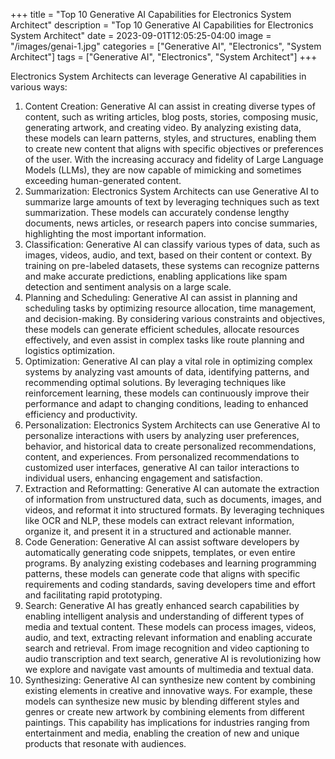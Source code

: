 +++
title = "Top 10 Generative AI Capabilities for Electronics System Architect"
description = "Top 10 Generative AI Capabilities for Electronics System Architect"
date = 2023-09-01T12:05:25-04:00
image = "/images/genai-1.jpg"
categories = ["Generative AI", "Electronics", "System Architect"]
tags = ["Generative AI", "Electronics", "System Architect"]
+++

Electronics System Architects can leverage Generative AI capabilities in various ways:

1. Content Creation: Generative AI can assist in creating diverse types of content, such as writing articles, blog posts, stories, composing music, generating artwork, and creating video. By analyzing existing data, these models can learn patterns, styles, and structures, enabling them to create new content that aligns with specific objectives or preferences of the user. With the increasing accuracy and fidelity of Large Language Models (LLMs), they are now capable of mimicking and sometimes exceeding human-generated content.
2. Summarization: Electronics System Architects can use Generative AI to summarize large amounts of text by leveraging techniques such as text summarization. These models can accurately condense lengthy documents, news articles, or research papers into concise summaries, highlighting the most important information.
3. Classification: Generative AI can classify various types of data, such as images, videos, audio, and text, based on their content or context. By training on pre-labeled datasets, these systems can recognize patterns and make accurate predictions, enabling applications like spam detection and sentiment analysis on a large scale.
4. Planning and Scheduling: Generative AI can assist in planning and scheduling tasks by optimizing resource allocation, time management, and decision-making. By considering various constraints and objectives, these models can generate efficient schedules, allocate resources effectively, and even assist in complex tasks like route planning and logistics optimization.
5. Optimization: Generative AI can play a vital role in optimizing complex systems by analyzing vast amounts of data, identifying patterns, and recommending optimal solutions. By leveraging techniques like reinforcement learning, these models can continuously improve their performance and adapt to changing conditions, leading to enhanced efficiency and productivity.
6. Personalization: Electronics System Architects can use Generative AI to personalize interactions with users by analyzing user preferences, behavior, and historical data to create personalized recommendations, content, and experiences. From personalized recommendations to customized user interfaces, generative AI can tailor interactions to individual users, enhancing engagement and satisfaction.
7. Extraction and Reformatting: Generative AI can automate the extraction of information from unstructured data, such as documents, images, and videos, and reformat it into structured formats. By leveraging techniques like OCR and NLP, these models can extract relevant information, organize it, and present it in a structured and actionable manner.
8. Code Generation: Generative AI can assist software developers by automatically generating code snippets, templates, or even entire programs. By analyzing existing codebases and learning programming patterns, these models can generate code that aligns with specific requirements and coding standards, saving developers time and effort and facilitating rapid prototyping.
9. Search: Generative AI has greatly enhanced search capabilities by enabling intelligent analysis and understanding of different types of media and textual content. These models can process images, videos, audio, and text, extracting relevant information and enabling accurate search and retrieval. From image recognition and video captioning to audio transcription and text search, generative AI is revolutionizing how we explore and navigate vast amounts of multimedia and textual data.
10. Synthesizing: Generative AI can synthesize new content by combining existing elements in creative and innovative ways. For example, these models can synthesize new music by blending different styles and genres or create new artwork by combining elements from different paintings. This capability has implications for industries ranging from entertainment and media, enabling the creation of new and unique products that resonate with audiences.